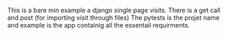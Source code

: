 This is a bare min example a django single page visits.
There is a get call and post (for importing visit through files)
The pytests is the projet name and example is the app containig all the essentail requirments.
